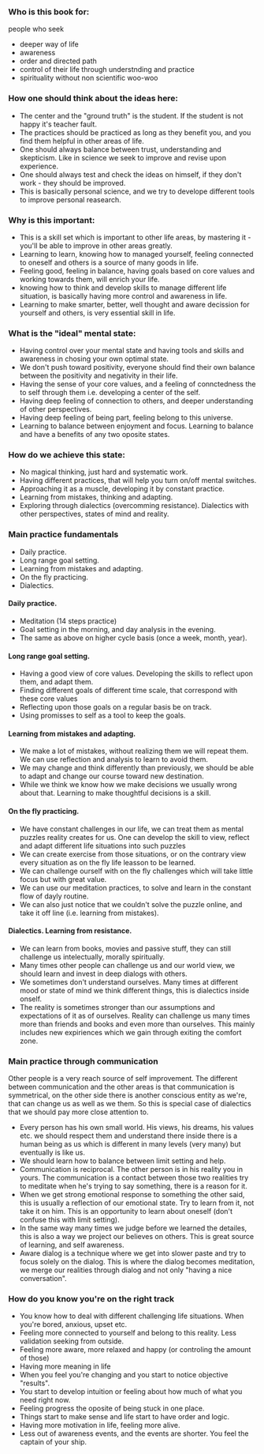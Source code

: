 ### Who is this book for:

people who seek
- deeper way of life
- awareness 
- order and directed path 
- control of their life through understnding and practice
- spirituality without non scientific woo-woo 

### How one should think about the ideas here:

- The center and the "ground truth" is the student. If the student is not happy it's teacher fault. 
- The practices should be practiced as long as they benefit you, and you find them helpful in other areas of life. 
- One should always balance between trust, understanding and skepticism. Like in science we seek to improve and revise upon experience. 
- One should always test and check the ideas on himself, if they don't work - they should be improved. 
- This is basically personal science, and we try to develope different tools to improve personal reasearch. 

### Why is this important: 

- This is a skill set which is important to other life areas, by mastering it - you'll be able to improve in other areas greatly. 
- Learning to learn, knowing how to managed yourself, feeling connected to oneself and others is a source of many goods in life. 
- Feeling good, feeling in balance, having goals based on core values and working towards them, will enrich your life. 
- knowing how to think and develop skills to manage different life situation, is basically having more control and awareness in life. 
- Learning to make smarter, better, well thought and aware decission for yourself and others, is very essential skill in life. 

### What is the "ideal" mental state: 

- Having control over your mental state and having tools and skills and awareness in chosing your own optimal state. 
- We don't push toward positivity, everyone should find their own balance between the positivity and negativity in their life. 
- Having the sense of your core values, and a feeling of connctedness the to self through them i.e. developing a center of the self.
- Having deep feeling of connection to others, and deeper understanding of other perspectives. 
- Having deep feeling of being part, feeling belong to this universe. 
- Learning to balance between enjoyment and focus. Learning to balance and have a benefits of any two oposite states.

### How do we achieve this state:

- No magical thinking, just hard and systematic work. 
- Having different practices, that will help you turn on/off mental switches. 
- Approaching it as a muscle, developing it by constant practice. 
- Learning from mistakes, thinking and adapting. 
- Exploring through dialectics (overcomming resistance). Dialectics with other perspectives, states of mind and reality. 

### Main practice fundamentals

* Daily practice. 
* Long range goal setting. 
* Learning from mistakes and adapting. 
* On the fly practicing.
* Dialectics. 

#### Daily practice.
* Meditation (14 steps practice)
* Goal setting in the morning, and day analysis in the evening. 
* The same as above on higher cycle basis (once a week, month, year). 

#### Long range goal setting. 
* Having a good view of core values. Developing the skills to reflect upon them, and adapt them. 
* Finding different goals of different time scale, that correspond with these core values
* Reflecting upon those goals on a regular basis be on track. 
* Using promisses to self as a tool to keep the goals. 

#### Learning from mistakes and adapting. 

* We make a lot of mistakes, without realizing them we will repeat them. We can use reflection and analysis to learn to avoid them. 
* We may change and think differently than previously, we should be able to adapt and change our course toward new destination. 
* While we think we know how we make decisions we usually wrong about that. Learning to make thoughtful decisions is a skill. 

#### On the fly practicing.

* We have constant challenges in our life, we can treat them as mental puzzles reality creates for us. One can develop the skill to view, reflect and adapt different life situations into such puzzles
* We can create exercise from those situations, or on the contrary view every situation as on the fly life leasson to be learned. 
* We can challenge ourself with on the fly challenges which will take little focus but with great value. 
* We can use our meditation practices, to solve and learn in the constant flow of dayly routine. 
* We can also just notice that we couldn't solve the puzzle online, and take it off line (i.e. learning from mistakes). 

#### Dialectics. Learning from resistance. 

* We can learn from books, movies and passive stuff, they can still challenge us intelectually, morally spiritually. 
* Many times other people can challenge us and our world view, we should learn and invest in deep dialogs with others. 
* We sometimes don't understand ourselves. Many times at different mood or state of mind we think different things, this is dialectics inside onself. 
* The reality is sometimes stronger than our assumptions and expectations of it as of ourselves. Reality can challenge us many times more than friends and books and even more than ourselves. This mainly includes new expiriences which we gain through exiting the comfort zone. 

### Main practice through communication 

Other people is a very reach source of self improvement. The different between communication and the other areas is that communication is symmetrical, on the other side there is another conscious entity as we're, that can change us as well as we them. So this is special case of dialectics that we should pay more close attention to. 

- Every person has his own small world. His views, his dreams, his values etc. we should respect them and understand there inside there is a human being as us which is different in many levels (very many) but eventually is like us.  
- We should learn how to balance between limit setting and help. 
- Communication is reciprocal. The other person is in his reality you in yours. The communication is a contact between those two realities try to meditate when he's trying to say something, there is a reason for it. 
- When we get strong emotional response to something the other said, this is usually a reflection of our emotional state. Try to learn from it, not take it on him. This is an opportunity to learn about oneself (don't confuse this with limit setting). 
- In the same way many times we judge before we learned the detailes, this is also a way we project our believes on others. This is great source of learning, and self awareness. 
- Aware dialog is a technique where we get into slower paste and try to focus solely on the dialog. This is where the dialog becomes meditation, we merge our realities through dialog and not only "having a nice conversation". 

### How do you know you're on the right track

- You know how to deal with different challenging life situations. When you're bored, anxious, upset etc. 
- Feeling more connected to yourself and belong to this reality. Less validation seeking from outside. 
- Feeling more aware, more relaxed and happy (or controling the amount of those)
- Having more meaning in life 
- When you feel you're changing and you start to notice objective "results". 
- You start to develop intuition or feeling about how much of what you need right now. 
- Feeling progress the oposite of being stuck in one place. 
- Things start to make sense and life start to have order and logic. 
- Having more motivation in life, feeling more alive. 
- Less out of awareness events, and the events are shorter. You feel the captain of your ship. 
